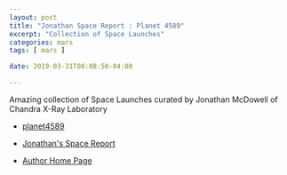 ```yaml
---
layout: post
title: "Jonathan Space Report : Planet 4589"
excerpt: "Collection of Space Launches"
categories: mars
tags: [ mars ]

date: 2019-03-31T08:08:50-04:00

---
```



Amazing collection of Space Launches curated by Jonathan McDowell of Chandra X-Ray Laboratory

* [planet4589](http://www.planet4589.org/)

* [Jonathan's Space Report](http://www.planet4589.org/space/jsr/jsr.html)

* [Author Home Page](http://planet4589.org/jcm/jmcdowell.html)
